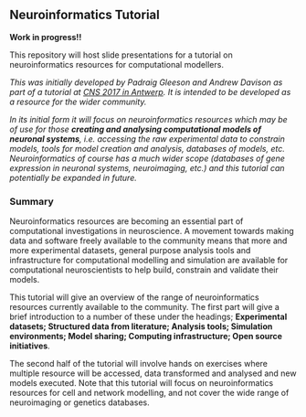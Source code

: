 ## Neuroinformatics Tutorial

**Work in progress!!**

This repository will host slide presentations for a tutorial on neuroinformatics resources for computational modellers. 

*This was initially developed by Padraig Gleeson and Andrew Davison as part of a tutorial at [CNS 2017 in Antwerp](http://www.cnsorg.org/cns-2017-workshops). It is intended to be developed as a resource for the wider community.*

*In its initial form it will focus on neuroinformatics resources which may be of use for those **creating and analysing computational models of neuronal systems**, i.e. accessing the raw experimental data to constrain models, tools for model creation and analysis, databases of models, etc. Neuroinformatics of course has a much wider scope (databases of gene expression in neuronal systems, neuroimaging, etc.) and this tutorial can potentially be expanded in future.*

### Summary
 
Neuroinformatics resources are becoming an essential part of computational investigations in neuroscience. A movement towards making data and software freely available to the community means that more and more experimental datasets, general purpose analysis tools and infrastructure for computational modelling and simulation are available for computational neuroscientists to help build, constrain and validate their models. 
 
This tutorial will give an overview of the range of neuroinformatics resources currently available to the community. The first part will give a brief introduction to a number of these under the headings; **Experimental datasets; Structured data from literature; Analysis tools; Simulation environments; Model sharing; Computing infrastructure; Open source initiatives**. 

The second half of the tutorial will involve hands on exercises where multiple resource will be accessed, data transformed and analysed and new models executed. Note that this tutorial will focus on neuroinformatics resources for cell and network modelling, and not cover the wide range of neuroimaging or genetics databases. 
